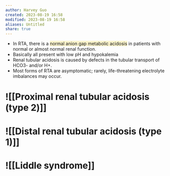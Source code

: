 ```yaml
---
author: Harvey Guo
created: 2023-08-19 16:58
modified: 2023-08-19 16:58
aliases: Untitled
share: true
---
```

- In RTA, there is a <span style="background:rgba(240, 200, 0, 0.2)">normal anion gap metabolic acidosis</span> in patients with normal or almost normal renal function.
- Basically all present with low pH and hypokalemia
- Renal tubular acidosis is caused by defects in the tubular transport of HCO3- and/or H+.
- Most forms of RTA are asymptomatic; rarely, life-threatening electrolyte imbalances may occur.

# ![[Proximal renal tubular acidosis (type 2)]]
# ![[Distal renal tubular acidosis (type 1)]]
# ![[Liddle syndrome]]